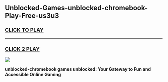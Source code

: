 
## Unblocked-Games-unblocked-chromebook-Play-Free-us3u3
<h3>
<a href="https://premium76.site?title=unblocked-chromebook&ref=23A">CLICK TO PLAY</a></h3>
<hr>

<h3>
<a href="https://premium76.site?title=unblocked-chromebook&ref=23A">CLICK 2 PLAY</a>
  
</h3>

<a href="https://premium76.site?title=unblocked-chromebook&ref=23A"><img src="https://clearcache.store/games.png"></a>


**unblocked-chromebook games unblocked: Your Gateway to Fun and Accessible Online Gaming**

